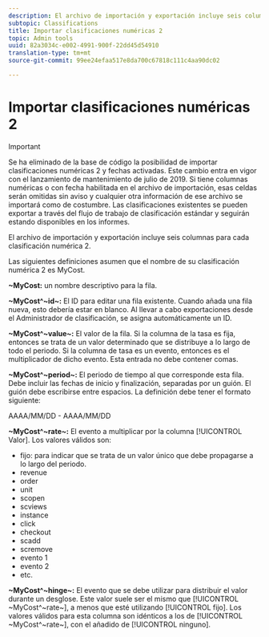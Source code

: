 ```yaml
---
description: El archivo de importación y exportación incluye seis columnas para cada clasificación numérica 2.
subtopic: Classifications
title: Importar clasificaciones numéricas 2
topic: Admin tools
uuid: 82a3034c-e002-4991-900f-22dd45d54910
translation-type: tm+mt
source-git-commit: 99ee24efaa517e8da700c67818c111c4aa90dc02

---
```



# Importar clasificaciones numéricas 2

>[!IMPORTANT]
>
>Se ha eliminado de la base de código la posibilidad de importar clasificaciones numéricas 2 y fechas activadas. Este cambio entra en vigor con el lanzamiento de mantenimiento de julio de 2019. Si tiene columnas numéricas o con fecha habilitada en el archivo de importación, esas celdas serán omitidas sin aviso y cualquier otra información de ese archivo se importará como de costumbre. Las clasificaciones existentes se pueden exportar a través del flujo de trabajo de clasificación estándar y seguirán estando disponibles en los informes.

El archivo de importación y exportación incluye seis columnas para cada clasificación numérica 2.

Las siguientes definiciones asumen que el nombre de su clasificación numérica 2 es MyCost.

**~MyCost:** un nombre descriptivo para la fila.

**~MyCost^~id~:** El ID para editar una fila existente. Cuando añada una fila nueva, esto debería estar en blanco. Al llevar a cabo exportaciones desde el Administrador de clasificación, se asigna automáticamente un ID.

**~MyCost^~value~:** El valor de la fila. Si la columna de la tasa es fija, entonces se trata de un valor determinado que se distribuye a lo largo de todo el periodo. Si la columna de tasa es un evento, entonces es el multiplicador de dicho evento. Esta entrada no debe contener comas.

**~MyCost^~period~:** El periodo de tiempo al que corresponde esta fila. Debe incluir las fechas de inicio y finalización, separadas por un guión. El guión debe escribirse entre espacios. La definición debe tener el formato siguiente:

AAAA/MM/DD - AAAA/MM/DD

**~MyCost^~rate~:** El evento a multiplicar por la columna [!UICONTROL Valor]. Los valores válidos son:

* fijo: para indicar que se trata de un valor único que debe propagarse a lo largo del periodo.
* revenue
* order
* unit
* scopen
* scviews
* instance
* click
* checkout
* scadd
* scremove
* evento 1
* evento 2
* etc.

**~MyCost^~hinge~:** El evento que se debe utilizar para distribuir el valor durante un desglose. Este valor suele ser el mismo que [!UICONTROL ~MyCost^~rate~], a menos que esté utilizando [!UICONTROL fijo]. Los valores válidos para esta columna son idénticos a los de [!UICONTROL ~MyCost^~rate~], con el añadido de [!UICONTROL ninguno].

